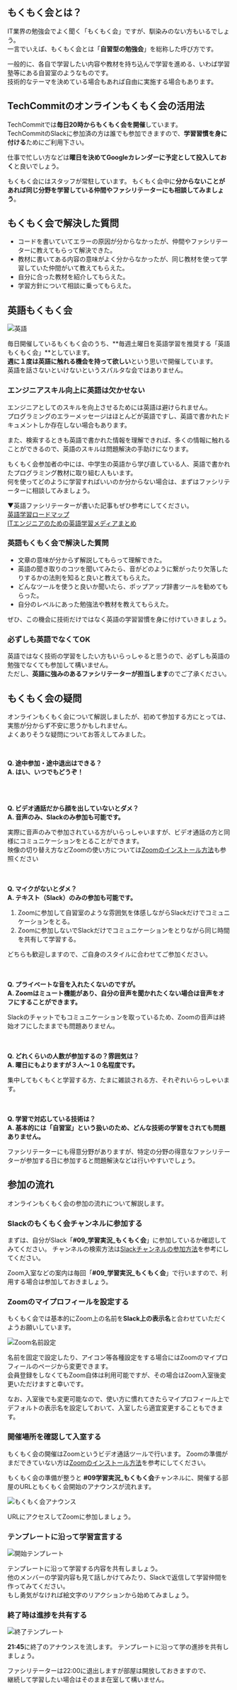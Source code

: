 ## もくもく会とは？
IT業界の勉強会でよく聞く「もくもく会」ですが、馴染みのない方もいるでしょう。  
一言でいえば、もくもく会とは「**自習型の勉強会**」を総称した呼び方です。

一般的に、各自で学習したい内容や教材を持ち込んで学習を進める、いわば学習塾等にある自習室のようなものです。  
技術的なテーマを決めている場合もあれば自由に実施する場合もあります。

## TechCommitのオンラインもくもく会の活用法
TechCommitでは**毎日20時からもくもく会を開催**しています。  
TechCommitのSlackに参加済の方は誰でも参加できますので、**学習習慣を身に付ける**ためにご利用下さい。

仕事で忙しい方などは**曜日を決めてGoogleカレンダーに予定として投入しておく**と良いでしょう。

もくもく会にはスタッフが常駐しています。
もくもく会中に**分からないことがあれば同じ分野を学習している仲間やファシリテーターにも相談してみましょう**。

## もくもく会で解決した質問
- コードを書いていてエラーの原因が分からなかったが、仲間やファシリテーターに教えてもらって解決できた。
- 教材に書いてある内容の意味がよく分からなかったが、同じ教材を使って学習していた仲間がいて教えてもらえた。
- 自分に合った教材を紹介してもらえた。
- 学習方針について相談に乗ってもらえた。

## 英語もくもく会
![英語](images/mokumoku/english.png)

毎日開催しているもくもく会のうち、**毎週土曜日を英語学習を推奨する「英語もくもく会」**としています。  
**週に１度は英語に触れる機会を持って欲しい**という思いで開催しています。  
英語を話さないといけないというスパルタな会ではありません。  

### エンジニアスキル向上に英語は欠かせない
エンジニアとしてのスキルを向上させるためには英語は避けられません。  
プログラミングのエラーメッセージはほとんどが英語ですし、英語で書かれたドキュメントしか存在しない場合もあります。

また、検索するときも英語で書かれた情報を理解できれば、多くの情報に触れることができるので、英語のスキルは問題解決の手助けになります。

もくもく会参加者の中には、中学生の英語から学び直している人、英語で書かれたプログラミング教材に取り組む人もいます。  
何を使ってどのように学習すればいいのか分からない場合は、まずはファシリテーターに相談してみましょう。

▼英語ファシリテーターが書いた記事もぜひ参考にしてください。  
[英語学習ロードマップ](https://note.com/eve_key/n/na61d3ca13797)  
[ITエンジニアのための英語学習メディアまとめ](https://www.tech-training.jp/blog/entries/3)

### 英語もくもく会で解決した質問
- 文章の意味が分からず解説してもらって理解できた。
- 英語の聞き取りのコツを聞いてみたら、音がどのように繋がったり欠落したりするかの法則を知ると良いと教えてもらえた。
- どんなツールを使うと良いか聞いたら、ポップアップ辞書ツールを勧めてもらった。
- 自分のレベルにあった勉強法や教材を教えてもらえた。

ぜひ、この機会に技術だけではなく英語の学習習慣を身に付けていきましょう。

### 必ずしも英語でなくてOK
英語ではなく技術の学習をしたい方もいらっしゃると思うので、必ずしも英語の勉強でなくても参加して構いません。  
ただし、**英語に強みのあるファシリテーターが担当します**のでご了承ください。

## もくもく会の疑問
オンラインもくもく会について解説しましたが、初めて参加する方にとっては、実態が分からず不安に思うかもしれません。  
よくありそうな疑問についてお答えしてみました。  

<br>

**Q. 途中参加・途中退出はできる？**  
**A. はい、いつでもどうぞ！**

<br>
<br>

**Q. ビデオ通話だから顔を出していないとダメ？**  
**A. 音声のみ、Slackのみ参加も可能です。**

実際に音声のみで参加されている方がいらっしゃいますが、ビデオ通話の方と同様にコミュニケーションをとることができます。  
映像の切り替え方などZoomの使い方については[Zoomのインストール方法](tutorial/install-zoom.md)も参照ください
<br>
<br>
<br>

**Q. マイクがないとダメ？**  
**A. テキスト（Slack）のみの参加も可能です。**  

1. Zoomに参加して自習室のような雰囲気を体感しながらSlackだけでコミュニケーションをとる。
2. Zoomに参加しないでSlackだけでコミュニケーションをとりながら同じ時間を共有して学習する。

どちらも歓迎しますので、ご自身のスタイルに合わせてご参加ください。
<br>
<br>
<br>

**Q. プライベートな音を入れたくないのですが。**  
**A. Zoomはミュート機能があり、自分の音声を聞かれたくない場合は音声をオフにすることができます。**  

Slackのチャットでもコミュニケーションを取っているため、Zoomの音声は終始オフにしたままでも問題ありません。
<br>
<br>
<br>

**Q. どれくらいの人数が参加するの？雰囲気は？**  
**A. 曜日にもよりますが３人〜１０名程度です。**  

集中してもくもくと学習する方、たまに雑談される方、それぞれいらっしゃいます。
<br>
<br>
<br>

**Q. 学習で対応している技術は？**  
**A. 基本的には「自習室」という扱いのため、どんな技術の学習をされても問題ありません。**

ファシリテーターにも得意分野がありますが、特定の分野の得意なファシリテーターが参加する日に参加すると問題解決などは行いやすいでしょう。

## 参加の流れ
オンラインもくもく会の参加の流れについて解説します。
### Slackのもくもく会チャンネルに参加する
まずは、自分がSlack「**#09_学習実況_もくもく会**」に参加しているか確認してみてください。
チャンネルの検索方法は[Slackチャンネルの参加方法](tutorial/join-slack-channel.md)を参考にしてください。

Zoom入室などの案内は毎回「**#09_学習実況_もくもく会**」で行いますので、利用する場合は参加しておきましょう。

### Zoomのマイプロフィールを設定する
もくもく会では基本的にZoom上の名前を**Slack上の表示名**と合わせていただくようお願いしています。

![Zoom名前設定](images/mokumoku/zoom-profile-setting.png)

名前を固定で設定したり、アイコン等各種設定をする場合にはZoomのマイプロフィールのページから変更できます。  
会員登録をしなくてもZoom自体は利用可能ですが、その場合はZoom入室後変更いただけますと幸いです。

なお、入室後でも変更可能なので、使い方に慣れてきたらマイプロフィール上でデフォルトの表示名を設定しておいて、入室したら適宜変更することもできます。

### 開催場所を確認して入室する
もくもく会の開催はZoomというビデオ通話ツールで行います。
Zoomの準備がまだできていない方は[Zoomのインストール方法](tutorial/install-zoom.md)を参考にしてください。

もくもく会の準備が整うと **#09学習実況_もくもく会**チャンネルに、開催する部屋のURLともくもく会開始のアナウンスが流れます。

![もくもく会アナウンス](images/mokumoku/announcement.jpg)

URLにアクセスしてZoomに参加しましょう。

### テンプレートに沿って学習宣言する

![開始テンプレート](images/mokumoku/starting-template.png)

テンプレートに沿って学習する内容を共有しましょう。  
他のメンバーの学習内容も見て話しかけてみたり、Slackで返信して学習仲間を作ってみてください。  
もし勇気がなければ絵文字のリアクションから始めてみましょう。

### 終了時は進捗を共有する

![終了テンプレート](images/mokumoku/ending-template.png)

**21:45**に終了のアナウンスを流します。
テンプレートに沿って学の進捗を共有しましょう。

ファシリテーターは22:00に退出しますが部屋は開放しておきますので、  
継続して学習したい場合はそのまま在室して構いません。
